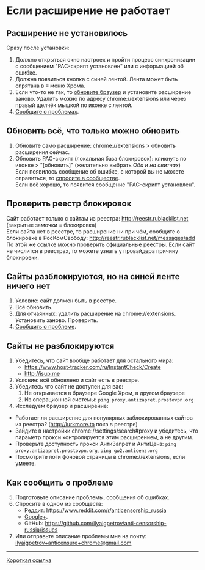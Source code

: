 # Если расширение не работает

## Расширение не установилось

Сразу после установки:

1. Должно открыться окно настроек и пройти процесс синхронизации с сообщением "PAC-скрипт установлен" или с информацией об ошибке.
2. Должна появиться кнопка с синей лентой. Лента может быть спрятана в ≡ меню Хрома.
3. Если что-то не так, то [обновите браузер](https://www.google.ru/search?q=как+обновить+google+chrome) и установите расширение заново. Удалить можно по адресу chrome://extensions или через правый щелчёк мышкой по иконке с лентой.
4. [Сообщите о проблемах](#Как-сообщить-о-проблеме).

## Обновить всё, что только можно обновить

1. Обновите само расширение: chrome://extensions > обновить расширения сейчас.
2. Обновить PAC-скрипт (локальная база блокировок): кликнуть по иконке > "[обновить]" (желательно выбрать _Оба и на свитчах_)  
   Если появилось сообщение об ошибке, с которой вы не можете справиться, то [спросите в сообществе](#Как-сообщить-о-проблеме).  
   Если всё хорошо, то появится сообщение "PAC-скрипт установлен".

## Проверить реестр блокировок

Сайт работает только с сайтам из реестра: http://reestr.rublacklist.net (закрытые замочки = блокировка)  
Если сайта нет в реестре, то расширение ни при чём, сообщите о блокировке в РосКомСвободу:
  http://reestr.rublacklist.net/messages/add  
По этой же ссылке можно проверить официальные реестры. Если сайт не числится в реестрах, то можете узнать у провайдера причину блокировки.

## Сайты разблокируются, но на синей ленте ничего нет

1. Условие: сайт должен быть в реестре.
2. Всё обновить.
3. Для отчаянных: удалить расширение на chrome://extensions. Установить заново. Проверить.
4. [Сообщить о проблеме](#Как-сообщить-о-проблеме).

## Сайты не разблокируются

1. Убедитесь, что сайт вообще работает для остального мира:
   * https://www.host-tracker.com/ru/InstantCheck/Create
   * http://isup.me
2. Условие: всё обновлено и сайт есть в реестре.
2. Убедитесь что сайт не доступен для вас:
   1. Не открывается в браузере Google Хром, в другом браузере
   2. Из операционной системы: `ping proxy.antizapret.prostovpn.org`
5. Исследуем браузер и расширение:
  * Работает ли расширение для популярных заблокированных сайтов из реестра? (http://lurkmore.to пока в реестре)
  * Зайдите в настройки chrome://settings/search#proxy и убедитесь, что параметр прокси контролируется этим расширением, а не другим.
  * Проверьте доступность прокси АнтиЗапрет и АнтиЦенз: `ping proxy.antizapret.prostovpn.org`, `ping gw2.anticenz.org`
  * Посмотрите логи фоновой страницы в chrome://extensions, если умеете.

## Как сообщить о проблеме

5. Подготовьте описание проблемы, сообщения об ошибках.
6. Спросите в одном из сообществ:
   * Реддит: https://www.reddit.com/r/anticensorship_russia
   * [Google+](https://plus.google.com/communities/113037048541138220990/stream/0840196a-f974-4cc6-9c6d-060a7747b6bf).
   * GitHub: https://github.com/ilyaigpetrov/anti-censorship-russia/issues
7. Или отправьте описание проблемы мне на почту: ilyaigpetrov+anticensure+chrome@gmail.com

________

[Короткая ссылка](https://git.io/vgDQr)
